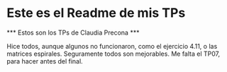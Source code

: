 # Este es el Readme de mis TPs

*** Estos son los TPs de Claudia Precona ***

Hice todos, aunque algunos no funcionaron, como el ejercicio 4.11, o las matrices espirales.
Seguramente todos son mejorables.
Me falta el TP07, para hacer antes del final.